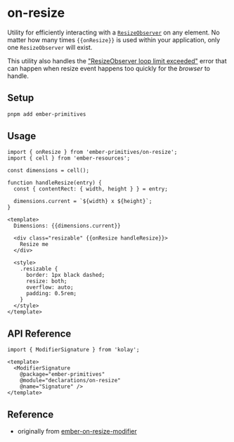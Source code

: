 # on-resize

Utility for efficiently interacting with a [`ResizeObserver`](https://developer.mozilla.org/en-US/docs/Web/API/ResizeObserver) on any element.
No matter how many times `{{onResize}}` is used within your application, only one `ResizeObserver` will exist.

This utility also handles the ["ResizeObserver loop limit exceeded"](https://stackoverflow.com/questions/49384120/resizeobserver-loop-limit-exceeded) error that can happen when resize event happens too quickly for the _browser_ to handle.


## Setup

```bash 
pnpm add ember-primitives
```

## Usage

<div class="featured-demo">

```gjs live preview
import { onResize } from 'ember-primitives/on-resize';
import { cell } from 'ember-resources';

const dimensions = cell();

function handleResize(entry) {
  const { contentRect: { width, height } } = entry;

  dimensions.current = `${width} x ${height}`;
}

<template>
  Dimensions: {{dimensions.current}}

  <div class="resizable" {{onResize handleResize}}>
    Resize me
  </div>
  
  <style>
    .resizable {
      border: 1px black dashed;
      resize: both;
      overflow: auto;
      padding: 0.5rem;
    }
  </style>
</template>
```

</div>

## API Reference

```gjs live no-shadow
import { ModifierSignature } from 'kolay';

<template>
  <ModifierSignature 
    @package="ember-primitives" 
    @module="declarations/on-resize" 
    @name="Signature" />
</template>
```


## Reference

- originally from [ember-on-resize-modifier](https://github.com/PrecisionNutrition/ember-resize-kitchen-sink/tree/main/packages/ember-on-resize-modifier)
